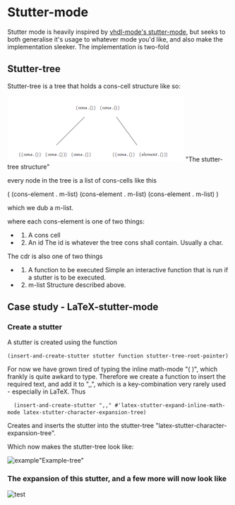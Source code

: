 # Stutter-mode

Stutter mode is heavily inspired by [vhdl-mode's stutter-mode](https://guest.iis.ee.ethz.ch/~zimmi/emacs/vhdl-mode.html), but seeks to both generalise it's usage to whatever mode you'd like, and also make the implementation sleeker. The implementation is two-fold

## Stutter-tree
Stutter-tree is a tree that holds a cons-cell structure like so:

![stutter-tree](https://github.com/olepor/stutter/blob/master/stutter-tree.png) "The stutter-tree structure"

every node in the tree is a list of cons-cells like this

( (cons-element . m-list) (cons-element . m-list) (cons-element . m-list) )

which we dub a m-list.

where each cons-element is one of two things:

+ 1. A cons cell

+ 2. An id
The id is whatever the tree cons shall contain. Usually a char.

The cdr is also one of two things

+ 1. A function to be executed
Simple an interactive function that is run if a stutter is to be executed.

+ 2. m-list
Structure described above.

## Case study - LaTeX-stutter-mode

### Create a stutter

A stutter is created using the function
``` emacs-lisp
(insert-and-create-stutter stutter function stutter-tree-root-pointer)
```
For now we have grown tired of typing the inline math-mode "\( \)", which frankly is quite awkard to type. Therefore we create a function to insert the required text, and add it to ",,", which is a key-combination very rarely used - especially in LaTeX. Thus

``` emacs-lisp
  (insert-and-create-stutter ",," #'latex-stutter-expand-inline-math-mode latex-stutter-character-expansion-tree)
```

Creates and inserts the stutter into the stutter-tree "latex-stutter-character-expansion-tree".

Which now makes the stutter-tree look like:

![example](https://github.com/olepor/stutter/stutter-tree-example.png)"Example-tree"

### The expansion of this stutter, and a few more will now look like
![test](https://gfycat.com/PersonalInstructiveDuckbillplatypus)
